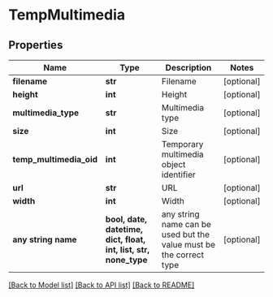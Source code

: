 # TempMultimedia


## Properties
Name | Type | Description | Notes
------------ | ------------- | ------------- | -------------
**filename** | **str** | Filename | [optional] 
**height** | **int** | Height | [optional] 
**multimedia_type** | **str** | Multimedia type | [optional] 
**size** | **int** | Size | [optional] 
**temp_multimedia_oid** | **int** | Temporary multimedia object identifier | [optional] 
**url** | **str** | URL | [optional] 
**width** | **int** | Width | [optional] 
**any string name** | **bool, date, datetime, dict, float, int, list, str, none_type** | any string name can be used but the value must be the correct type | [optional]

[[Back to Model list]](../README.md#documentation-for-models) [[Back to API list]](../README.md#documentation-for-api-endpoints) [[Back to README]](../README.md)


